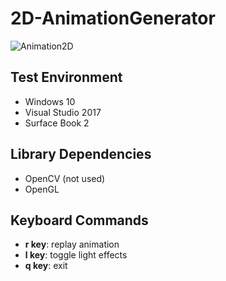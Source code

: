 # 2D-AnimationGenerator

![Animation2D](https://user-images.githubusercontent.com/17864157/61991711-79b18600-b08f-11e9-88f3-5b9bcfb0bdfa.gif)

## Test Environment
  * Windows 10
  * Visual Studio 2017
  * Surface Book 2
  
## Library Dependencies
  * OpenCV (not used)
  * OpenGL

## Keyboard Commands
  * **r key**: replay animation
  * **l key**: toggle light effects
  * **q key**: exit
